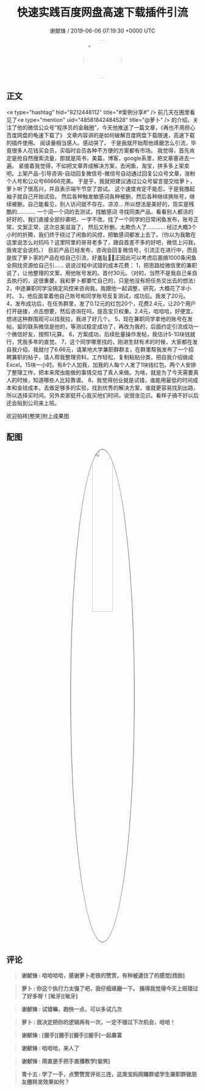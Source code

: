 <h1 align="center">快速实践百度网盘高速下载插件引流</h1>
<p align="center">
    <a>谢献锋 / 2019-06-06 07:19:30 &#43;0000 UTC</a>
</p>

<div align="center">
    <img src="https://images.zsxq.com/Fsy9bdXFzCNic3n5iptfdLJkPtZL?e=1590940799&amp;token=kIxbL07-8jAj8w1n4s9zv64FuZZNEATmlU_Vm6zD:TZTeVUESC-nt0kKjVl7veRDmC-M=" width="100" height="100" style="border:1px solid;border-radius:50%; color:#ffffff"/>
</div>

## 正文

<div>
&lt;e type=&#34;hashtag&#34; hid=&#34;8212448112&#34; title=&#34;#案例分享#&#34; /&gt; 
前几天在圈里看见了&lt;e type=&#34;mention&#34; uid=&#34;48581842484528&#34; title=&#34;@萝卜&#34; /&gt; 的介绍，关注了他的微信公众号“程序员的金融圈”，今天他推送了一篇文章，《再也不用担心百度网盘的龟速下载了》
文章内容讲的是如何破解百度网盘下载限速，高速下载的插件使用。
阅读量相当感人。感动哭了。
于是我就开始帮他琢磨怎么引流，毕竟很多人花钱买会员，买临时会员各种不方便的方案都有市场。
我觉得，首先肯定是抢自然搜索流量，那就是简书，美篇，博客，google系里，把文章塞进去一遍。
紧接着我觉得，不如把文章弄成解决方案，去闲鱼，淘宝，拼多多上架卖吧。上架产品-引导咨询-自动回复微信号-微信号自动通过回复公众号文章，涨粉个人号和公众号66666完美。
于是乎，我就把建议通过公众号留言提交给萝卜，萝卜听了很高兴，并且表示端午节空了尝试。
这个速度肯定不能忍，于是我撸起袖子就自己开始试验。
然后各种触发敏感词各种被删，然后各种继续换账号，继续被删，自己能看见，别人访问就不存在。凉凉…
所以想法是美好的，现实是残酷的…………
一个词一个词的去测试，找敏感词
寻找同类产品，看看别人都活的好好的，我们直接全部抄袭吧，一字不改。找了一个同学的日常闲鱼发布，账号正常，文案正常，这次总美滋滋了，
然后又秒删，太欺负人了…………
经过大概3个小时的折腾，我们终于绕过了闲鱼的风控，把敏感词都发上去了。（你以为我敢在这里说怎么对抗吗？这里阿里的哥哥老多了，跟自首差不多的好吧，微信上问我，我肯定会说的。）
目前产品已经发布，咨询会回复微信号，引流正在进行中，而且是拔了萝卜家的产品在给自己引流，好羞耻🤦‍♂️正因此可以考虑后面搞1000条闲鱼全网找资源给自己引……
说说过程中试错的成本花费：
1，把思路给微信里的兼职说了，让他整理的文案，用他账号发的。首付30元。（对的，当然不是我自己亲自去执行的，这很重要，我和萝卜都要忙自己的，只是他没有把任务交出去的想法）
2，中途兼职同学没搞定风控来咨询我，我跟他一起调整，研究，大概花了半小时。
3，他后面拿着他自己账号和同学账号反复测试，成功后。我发了20元。
4，发布成功后，在任务群里，发了0.12元的红包20个，花费2.4元，让20个用户打开链接，点击想要，然后咨询在吗，提高宝贝权重。2.4元，哈哈哈，好便宜。
想进这种群围观可以找我拉，我进了好几个。
5，现在兼职同学拿他的账号在发帖，留的联系微信是他的，等测试稳定成功了，再改为我的，后面约定引流成功一个微信好友，按照1元算。
6，方案成功，后续批量操作发帖，我估计5-10块钱就行，凭我多年的直觉。
7，这个同学哪里找的，刚进生财有术的时候，大家都在发自我介绍，我就付了6.66元，请某地大学兼职群群主，在群里帮我发布了一个招聘兼职的帖子，请人帮我整理资料，工作轻松，复制粘贴分类，把自我介绍做成Excel。15块一小时。有8个人加我，加我的人每个人发了1块钱红包。两个人安排了整理工作，把本来爬虫能做的事情交给了真人来做。为啥，就是为了今天需要真人的时候，知道哪些人比较靠谱。
8，我觉得创业就是试错，谁能用最低的时间成本和金钱成本，去做足够多的实验，找到优秀的解决方案，谁就更容易找到出路，所以选择买时间。另外卖家挺开心我买他们时间，说很涨见识。看样子搞不好以后还会贴到公司来上班。

欢迎拍砖[憨笑]附上成果图
</div>

## 配图
<div class="image" align="center">

<img src="https://images.zsxq.com/Fvk8d4UZm2YkSuJlyOBQFdwIfx2i?imageMogr2/auto-orient/thumbnail/800x/format/jpg/blur/1x0/quality/75&amp;e=1590940799&amp;token=kIxbL07-8jAj8w1n4s9zv64FuZZNEATmlU_Vm6zD:ro-rY4FEv-BVm4-O5rQAFkwRddk=" width="33%" height="33%" style="border:1px solid;border-radius:50%; color:#3c3f41"/>

</div>

## 评论

<div align="left">
<div>

<blockquote >
<span> <strong>谢献锋 : 哈哈哈哈，感谢萝卜老铁的赞赏，有种被逮住了的感觉[捂脸] </strong></span>
</blockquote>

<blockquote >
<span> <strong>萝卜 : 你这个执行力太强了吧，我仔细琢磨一下。
搞得我觉得今天上班错过了好多呀！[呲牙][呲牙] </strong></span>
</blockquote>

<blockquote >
<span> <strong>谢献锋 : 试错嘛，跑快一点，可以多试几次 </strong></span>
</blockquote>

<blockquote >
<span> <strong>萝卜 : 我决定把你的逻辑再有一次，一定不错过下次机会，哈哈！ </strong></span>
</blockquote>

<blockquote >
<span> <strong>谢献锋 : [握手][握手][握手][握手]一起暴富 </strong></span>
</blockquote>

<blockquote >
<span> <strong>谢献锋 : 哈哈哈，来人了 </strong></span>
</blockquote>

<blockquote >
<span> <strong>谢献锋 : 简直是手把手直播教学[偷笑] </strong></span>
</blockquote>

<blockquote >
<span> <strong>青十五 : 学了一手，点赞赞赏评论三连，这类宝妈网赚群或学生兼职群做朋友圈转发效果如何？ </strong></span>
</blockquote>

</div>
</div>
